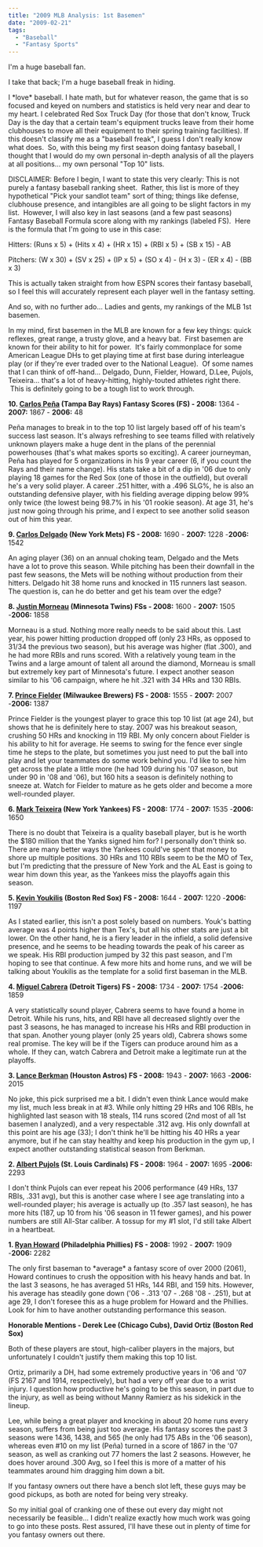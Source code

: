 ```yaml
---
title: "2009 MLB Analysis: 1st Basemen"
date: "2009-02-21"
tags:
  - "Baseball"
  - "Fantasy Sports"
---
```


I'm a huge baseball fan.

I take that back; I'm a huge baseball freak in hiding.

I \*love\* baseball. I hate math, but for whatever reason, the game that is so focused and keyed on numbers and statistics is held very near and dear to my heart. I celebrated Red Sox Truck Day (for those that don't know, Truck Day is the day that a certain team's equipment trucks leave from their home clubhouses to move all their equipment to their spring training facilities). If this doesn't classify me as a "baseball freak", I guess I don't really know what does.  So, with this being my first season doing fantasy baseball, I thought that I would do my own personal in-depth analysis of all the players at all positions... my own personal "Top 10" lists.

DISCLAIMER: Before I begin, I want to state this very clearly: This is not purely a fantasy baseball ranking sheet.  Rather, this list is more of they hypothetical "Pick your sandlot team" sort of thing; things like defense, clubhouse presence, and intangibles are all going to be slight factors in my list.  However, I will also key in last seasons (and a few past seasons) Fantasy Baseball Formula score along with my rankings (labeled FS).  Here is the formula that I'm going to use in this case:

Hitters: (Runs x 5) + (Hits x 4) + (HR x 15) + (RBI x 5) + (SB x 15) - AB

Pitchers: (W x 30) + (SV x 25) + (IP x 5) + (SO x 4) - (H x 3) - (ER x 4) - (BB x 3)

This is actually taken straight from how ESPN scores their fantasy baseball, so I feel this will accurately represent each player well in the fantasy setting.

And so, with no further ado... Ladies and gents, my rankings of the MLB 1st basemen.

In my mind, first basemen in the MLB are known for a few key things: quick reflexes, great range, a trusty glove, and a heavy bat.  First basemen are known for their ability to hit for power.  It's fairly commonplace for some American League DHs to get playing time at first base during interleague play (or if they're ever traded over to the National League).  Of some names that I can think of off-hand... Delgado, Dunn, Fielder, Howard, D.Lee, Pujols, Teixeira... that's a lot of heavy-hitting, highly-touted athletes right there.  This is definitely going to be a tough list to work through.

**10. [Carlos Peña](http://mlb.mlb.com/team/player.jsp?player_id=150289) (Tampa Bay Rays) Fantasy Scores (FS) - 2008:** 1364 - **2007:** 1867 - **2006:** 48

Peña manages to break in to the top 10 list largely based off of his team's success last season. It's always refreshing to see teams filled with relatively unknown players make a huge dent in the plans of the perennial powerhouses (that's what makes sports so exciting). A career journeyman, Peña has played for 5 organizations in his 9 year career (6, if you count the Rays and their name change). His stats take a bit of a dip in '06 due to only playing 18 games for the Red Sox (one of those in the outfield), but overall he's a very solid player. A career .251 hitter, with a .496 SLG%, he is also an outstanding defensive player, with his fielding average dipping below 99% only twice (the lowest being 98.7% in his '01 rookie season). At age 31, he's just now going through his prime, and I expect to see another solid season out of him this year.

**9. [Carlos Delgado](http://mlb.mlb.com/team/player.jsp?player_id=113232) (New York Mets) FS - 2008:** 1690 - **2007:** 1228 -**2006:** 1542

An aging player (36) on an annual choking team, Delgado and the Mets have a lot to prove this season. While pitching has been their downfall in the past few seasons, the Mets will be nothing without production from their hitters. Delgado hit 38 home runs and knocked in 115 runners last season. The question is, can he do better and get his team over the edge?

**8. [Justin Morneau](http://mlb.mlb.com/team/player.jsp?player_id=408047) (Minnesota Twins) FSs - 2008:** 1600 - **2007:** 1505 -**2006:** 1858

Morneau is a stud. Nothing more really needs to be said about this. Last year, his power hitting production dropped off (only 23 HRs, as opposed to 31/34 the previous two season), but his average was higher (flat .300), and he had more RBIs and runs scored. With a relatively young team in the Twins and a large amount of talent all around the diamond, Morneau is small but extremely key part of Minnesota's future. I expect another season similar to his '06 campaign, where he hit .321 with 34 HRs and 130 RBIs.

**7. [Prince Fielder](http://mlb.mlb.com/team/player.jsp?player_id=425902) (Milwaukee Brewers) FS - 2008:** 1555 - **2007:** 2007 -**2006:** 1387

Prince Fielder is the youngest player to grace this top 10 list (at age 24), but shows that he is definitely here to stay. 2007 was his breakout season, crushing 50 HRs and knocking in 119 RBI. My only concern about Fielder is his ability to hit for average. He seems to swing for the fence ever single time he steps to the plate, but sometimes you just need to put the ball into play and let your teammates do some work behind you. I'd like to see him get across the plate a little more (he had 109 during his '07 season, but under 90 in '08 and '06), but 160 hits a season is definitely nothing to sneeze at. Watch for Fielder to mature as he gets older and become a more well-rounded player.

**6. [Mark Teixeira](http://mlb.mlb.com/team/player.jsp?player_id=407893) (New York Yankees) FS - 2008:** 1774 - **2007:** 1535 -**2006:** 1650

There is no doubt that Teixeira is a quality baseball player, but is he worth the $180 million that the Yanks signed him for? I personally don't think so. There are many better ways the Yankees could've spent that money to shore up multiple positions. 30 HRs and 110 RBIs seem to be the MO of Tex, but I'm predicting that the pressure of New York and the AL East is going to wear him down this year, as the Yankees miss the playoffs again this season.

**5. [Kevin Youkilis](http://mlb.mlb.com/team/player.jsp?player_id=425903) (Boston Red Sox) FS - 2008:** 1644 - **2007:** 1220 -**2006:** 1197

As I stated earlier, this isn't a post solely based on numbers. Youk's batting average was 4 points higher than Tex's, but all his other stats are just a bit lower. On the other hand, he is a fiery leader in the infield, a solid defensive presence, and he seems to be heading towards the peak of his career as we speak. His RBI production jumped by 32 this past season, and I'm hoping to see that continue. A few more hits and home runs, and we will be talking about Youkilis as the template for a solid first baseman in the MLB.

**4. [Miguel Cabrera](http://mlb.mlb.com/team/player.jsp?player_id=408234) (Detroit Tigers) FS - 2008:** 1734 - **2007:** 1754 -**2006:** 1859

A very statistically sound player, Cabrera seems to have found a home in Detroit. While his runs, hits, and RBI have all decreased slightly over the past 3 seasons, he has managed to increase his HRs and RBI production in that span. Another young player (only 25 years old), Cabrera shows some real promise. The key will be if the Tigers can produce around him as a whole. If they can, watch Cabrera and Detroit make a legitimate run at the playoffs.

**3. [Lance Berkman](http://mlb.mlb.com/team/player.jsp?player_id=204020) (Houston Astros) FS - 2008:** 1943 - **2007:** 1663 -**2006:** 2015

No joke, this pick surprised me a bit. I didn't even think Lance would make my list, much less break in at #3. While only hitting 29 HRs and 106 RBIs, he highlighted last season with 18 steals, 114 runs scored (2nd most of all 1st basemen I analyzed), and a very respectable .312 avg. His only downfall at this point are his age (33); I don't think he'll be hitting his 40 HRs a year anymore, but if he can stay healthy and keep his production in the gym up, I expect another outstanding statistical season from Berkman.

**2. [Albert Pujols](http://mlb.mlb.com/team/player.jsp?player_id=405395) (St. Louis Cardinals) FS - 2008:** 1964 - **2007:** 1695 -**2006:** 2293

I don't think Pujols can ever repeat his 2006 performance (49 HRs, 137 RBIs, .331 avg), but this is another case where I see age translating into a well-rounded player; his average is actually up (to .357 last season), he has more hits (187, up 10 from his '06 season in 11 fewer games), and his power numbers are still All-Star caliber. A tossup for my #1 slot, I'd still take Albert in a heartbeat.

**1. [Ryan Howard](http://mlb.mlb.com/team/player.jsp?player_id=429667) (Philadelphia Phillies) FS - 2008:** 1992 - **2007:** 1909 -**2006:** 2282

The only first baseman to \*average\* a fantasy score of over 2000 (2061), Howard continues to crush the opposition with his heavy hands and bat. In the last 3 seasons, he has averaged 51 HRs, 144 RBI, and 159 hits. However, his average has steadily gone down ('06 - .313 '07 - .268 '08 - .251), but at age 29, I don't foresee this as a huge problem for Howard and the Phillies. Look for him to have another outstanding performance this season.

**Honorable Mentions - Derek Lee (Chicago Cubs), David Ortiz (Boston Red Sox)**

Both of these players are stout, high-caliber players in the majors, but unfortunately I couldn't justify them making this top 10 list.

Ortiz, primarily a DH, had some extremely productive years in '06 and '07 (FS 2167 and 1914, respectively), but had a very off year due to a wrist injury. I question how productive he's going to be this season, in part due to the injury, as well as being without Manny Ramierz as his sidekick in the lineup.

Lee, while being a great player and knocking in about 20 home runs every season, suffers from being just too average. His fantasy scores the past 3 seasons were 1436, 1438, and 565 (he only had 175 ABs in the '06 season), whereas even #10 on my list (Peña) turned in a score of 1867 in the '07 season, as well as cranking out 77 homers the last 2 seasons. However, he does hover around .300 Avg, so I feel this is more of a matter of his teammates around him dragging him down a bit.

If you fantasy owners out there have a bench slot left, these guys may be good pickups, as both are noted for being very streaky.

So my initial goal of cranking one of these out every day might not necessarily be feasible... I didn't realize exactly how much work was going to go into these posts. Rest assured, I'll have these out in plenty of time for you fantasy owners out there.
